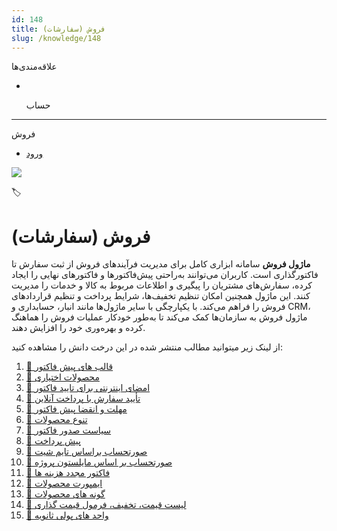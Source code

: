 ```yaml
---
id: 148
title: فروش (سفارشات)
slug: /knowledge/148
---
```


 
  علاقه‌مندی‌ها
* [​](./148)

  حساب

---

 

فروش

- [ورود](/web/login?redirect=/knowledge/article/148)

![](https://odoofarsi.com/web/image/4280?access_token=89cc9cf6-d74d-4516-b206-e02096c5ea4d)

🏷️

# فروش (سفارشات)

**ماژول فروش** سامانه ابزاری کامل برای مدیریت فرآیندهای فروش از ثبت سفارش تا فاکتور‌گذاری است. کاربران می‌توانند به‌راحتی پیش‌فاکتورها و فاکتورهای نهایی را ایجاد کرده، سفارش‌های مشتریان را پیگیری و اطلاعات مربوط به کالا و خدمات را مدیریت کنند. این ماژول همچنین امکان تنظیم تخفیف‌ها، شرایط پرداخت و تنظیم قراردادهای فروش را فراهم می‌کند. با یکپارچگی با سایر ماژول‌ها مانند انبار، حسابداری و CRM، ماژول فروش به سازمان‌ها کمک می‌کند تا به‌طور خودکار عملیات فروش را هماهنگ کرده و بهره‌وری خود را افزایش دهند.

از لینک زیر میتوانید مطالب منتشر شده در این درخت دانش را مشاهده کنید:

1. [📖 قالب های پیش فاکتور](./149)
2. [📖 محصولات اختیاری](./150)
3. [📖 امضای اینترنتی برای تایید فاکتور](./153)
4. [📖 تأیید سفارش با پرداخت آنلاین](./154)
5. [📖 مهلت و انقضا پیش فاکتور](./155)
6. [📖 تنوع محصولات](./157)
7. [📖 سیاست صدور فاکتور](./158)
8. [📖 پیش پرداخت](./159)
9. [📖 صورتحساب براساس تایم شیت](./160)
10. [📖 صورتحساب بر اساس مایلستون پروژه](./161)
11. [📖 فاکتور مجدد هزینه ها](./162)
12. [📖 ایمپورت محصولات](./164)
13. [📖 گونه های محصولات](./167)
14. [📖 لیست قیمت، تخفیف، فرمول قیمت گذاری](./168)
15. [📖 واحد های پولی ثانویه](./195)